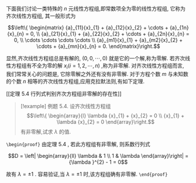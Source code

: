 
下面我们讨论一类特殊的 $n$ 元线性方程组,即常数项全为零的线性方程组,
它称为齐次线性方程组, 其一般形式为

$$\left\{ \begin{matrix} {a}_{11}{x}_{1} + {a}_{12}{x}_{2} + \cdots + {a}_{1n}{x}_{n} = 0, \\ {a}_{21}{x}_{1} + {a}_{22}{x}_{2} + \cdots + {a}_{2n}{x}_{n} = 0, \\ \cdots \cdots \cdots \cdots \\ {a}_{m1}{x}_{1} + {a}_{m2}{x}_{2} + \cdots + {a}_{mn}{x}_{n} = 0. \end{matrix}\right.$$

显然,齐次线性方程组总是有解的, $\left( {0,0,\cdots ,0}\right)$
就是它的一个解,称为零解. 若齐次线性方程组有不全为零的解
${x}_{i}\left( {i = 1,2,\cdots ,n}\right)$ ,称为非零解.
对齐次线性方程组而言, 我们常常关心的问题是, 它除零解之外还有没有非零解.
对于方程个数 $m$ 与未知数的个数 $n$
相等的齐次线性方程组,应用克拉默法则,有如下定理.

[[定理 5.4 行列式判别齐次方程组非零解的存在性]]

> [!example] 例题 5.4. 
> 设齐次线性方程组
> $$\left\{ \begin{array}{l} \lambda {x}_{1} + {x}_{2} = 0 \\ {x}_{1} + \lambda {x}_{2} = 0 \end{array}\right.$$
> 有非零解,试求 $\lambda$ 的值.

`\begin{proof}`
由定理 5.4 , 若此方程组有非零解, 则系数行列式

$$D = \left| \begin{array}{ll} \lambda & 1 \\ 1 & \lambda \end{array}\right| = {\lambda }^{2} - 1 = 0$$

故有 $\lambda = \pm 1$ . 容易验证,当 $\lambda = \pm 1$
时,该方程组确有非零解.
`\end{proof}`